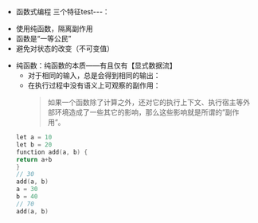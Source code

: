 * 函数式编程 三个特征test---：

- 使用纯函数，隔离副作用
- 函数是“一等公民”
- 避免对状态的改变（不可变值）

* 纯函数：纯函数的本质——有且仅有【显式数据流】
    - 对于相同的输入，总是会得到相同的输出：
    - 在执行过程中没有语义上可观察的副作用：
        > 如果一个函数除了计算之外，还对它的执行上下文、执行宿主等外部环境造成了一些其它的影响，那么这些影响就是所谓的”副作用”。
    ```c
    let a = 10  
    let b = 20
    function add(a, b) {
    return a+b
    }
    // 30
    add(a, b)   
    a = 30  
    b = 40
    // 70
    add(a, b) 
    ```